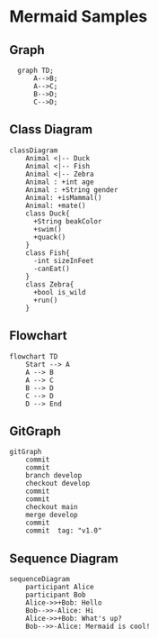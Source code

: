 # Mermaid Samples

## Graph

```mermaid
  graph TD;
      A-->B;
      A-->C;
      B-->D;
      C-->D;
```

## Class Diagram

```mermaid
classDiagram
    Animal <|-- Duck
    Animal <|-- Fish
    Animal <|-- Zebra
    Animal : +int age
    Animal : +String gender
    Animal: +isMammal()
    Animal: +mate()
    class Duck{
      +String beakColor
      +swim()
      +quack()
    }
    class Fish{
      -int sizeInFeet
      -canEat()
    }
    class Zebra{
      +bool is_wild
      +run()
    }
```

## Flowchart

```mermaid	
flowchart TD
    Start --> A
    A --> B
    A --> C
    B --> D
    C --> D
    D --> End
```

## GitGraph

```mermaid
gitGraph
    commit
    commit
    branch develop
    checkout develop
    commit
    commit
    checkout main
    merge develop
    commit
    commit  tag: "v1.0"
```

## Sequence Diagram

```mermaid
sequenceDiagram
    participant Alice
    participant Bob
    Alice->>+Bob: Hello
    Bob-->>-Alice: Hi
    Alice->>+Bob: What's up?    
    Bob-->>-Alice: Mermaid is cool!            
```
